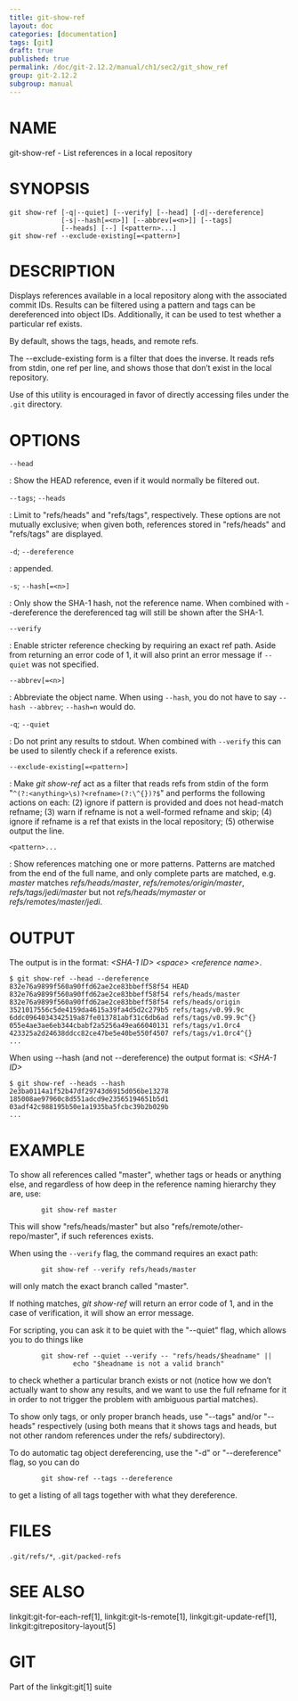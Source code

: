 ```yaml
---
title: git-show-ref
layout: doc
categories: [documentation]
tags: [git]
draft: true
published: true
permalink: /doc/git-2.12.2/manual/ch1/sec2/git_show_ref
group: git-2.12.2
subgroup: manual
---
```


NAME
====

git-show-ref - List references in a local repository

SYNOPSIS
========

    git show-ref [-q|--quiet] [--verify] [--head] [-d|--dereference]
                 [-s|--hash[=<n>]] [--abbrev[=<n>]] [--tags]
                 [--heads] [--] [<pattern>...]
    git show-ref --exclude-existing[=<pattern>]

DESCRIPTION
===========

Displays references available in a local repository along with the associated commit IDs. Results can be filtered using a pattern and tags can be dereferenced into object IDs. Additionally, it can be used to test whether a particular ref exists.

By default, shows the tags, heads, and remote refs.

The --exclude-existing form is a filter that does the inverse. It reads refs from stdin, one ref per line, and shows those that don’t exist in the local repository.

Use of this utility is encouraged in favor of directly accessing files under the `.git` directory.

OPTIONS
=======

`--head`

:   Show the HEAD reference, even if it would normally be filtered out.

`--tags`; `--heads`

:   Limit to "refs/heads" and "refs/tags", respectively. These options are not mutually exclusive; when given both, references stored in "refs/heads" and "refs/tags" are displayed.

`-d`; `--dereference`

:   appended.

`-s`; `--hash[=<n>]`

:   Only show the SHA-1 hash, not the reference name. When combined with --dereference the dereferenced tag will still be shown after the SHA-1.

`--verify`

:   Enable stricter reference checking by requiring an exact ref path. Aside from returning an error code of 1, it will also print an error message if `--quiet` was not specified.

`--abbrev[=<n>]`

:   Abbreviate the object name. When using `--hash`, you do not have to say `--hash --abbrev`; `--hash=n` would do.

`-q`; `--quiet`

:   Do not print any results to stdout. When combined with `--verify` this can be used to silently check if a reference exists.

`--exclude-existing[=<pattern>]`

:   Make *git show-ref* act as a filter that reads refs from stdin of the form "`^(?:<anything>\s)?<refname>(?:\^{})?$`" and performs the following actions on each: (2) ignore if pattern is provided and does not head-match refname; (3) warn if refname is not a well-formed refname and skip; (4) ignore if refname is a ref that exists in the local repository; (5) otherwise output the line.

`<pattern>...`

:   Show references matching one or more patterns. Patterns are matched from the end of the full name, and only complete parts are matched, e.g. *master* matches *refs/heads/master*, *refs/remotes/origin/master*, *refs/tags/jedi/master* but not *refs/heads/mymaster* or *refs/remotes/master/jedi*.

OUTPUT
======

The output is in the format: *&lt;SHA-1 ID&gt;* *&lt;space&gt;* *&lt;reference name&gt;*.

    $ git show-ref --head --dereference
    832e76a9899f560a90ffd62ae2ce83bbeff58f54 HEAD
    832e76a9899f560a90ffd62ae2ce83bbeff58f54 refs/heads/master
    832e76a9899f560a90ffd62ae2ce83bbeff58f54 refs/heads/origin
    3521017556c5de4159da4615a39fa4d5d2c279b5 refs/tags/v0.99.9c
    6ddc0964034342519a87fe013781abf31c6db6ad refs/tags/v0.99.9c^{}
    055e4ae3ae6eb344cbabf2a5256a49ea66040131 refs/tags/v1.0rc4
    423325a2d24638ddcc82ce47be5e40be550f4507 refs/tags/v1.0rc4^{}
    ...

When using --hash (and not --dereference) the output format is: *&lt;SHA-1 ID&gt;*

    $ git show-ref --heads --hash
    2e3ba0114a1f52b47df29743d6915d056be13278
    185008ae97960c8d551adcd9e23565194651b5d1
    03adf42c988195b50e1a1935ba5fcbc39b2b029b
    ...

EXAMPLE
=======

To show all references called "master", whether tags or heads or anything else, and regardless of how deep in the reference naming hierarchy they are, use:

            git show-ref master

This will show "refs/heads/master" but also "refs/remote/other-repo/master", if such references exists.

When using the `--verify` flag, the command requires an exact path:

            git show-ref --verify refs/heads/master

will only match the exact branch called "master".

If nothing matches, *git show-ref* will return an error code of 1, and in the case of verification, it will show an error message.

For scripting, you can ask it to be quiet with the "--quiet" flag, which allows you to do things like

            git show-ref --quiet --verify -- "refs/heads/$headname" ||
                    echo "$headname is not a valid branch"

to check whether a particular branch exists or not (notice how we don’t actually want to show any results, and we want to use the full refname for it in order to not trigger the problem with ambiguous partial matches).

To show only tags, or only proper branch heads, use "--tags" and/or "--heads" respectively (using both means that it shows tags and heads, but not other random references under the refs/ subdirectory).

To do automatic tag object dereferencing, use the "-d" or "--dereference" flag, so you can do

            git show-ref --tags --dereference

to get a listing of all tags together with what they dereference.

FILES
=====

`.git/refs/*`, `.git/packed-refs`

SEE ALSO
========

linkgit:git-for-each-ref\[1\], linkgit:git-ls-remote\[1\], linkgit:git-update-ref\[1\], linkgit:gitrepository-layout\[5\]

GIT
===

Part of the linkgit:git\[1\] suite
